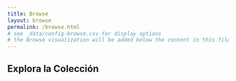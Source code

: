 ```yaml
---
title: Browse
layout: browse
permalink: /browse.html
# see _data/config-browse.csv for display options
# the Browse visualization will be added below the content in this file
---
```


## Explora la Colección

